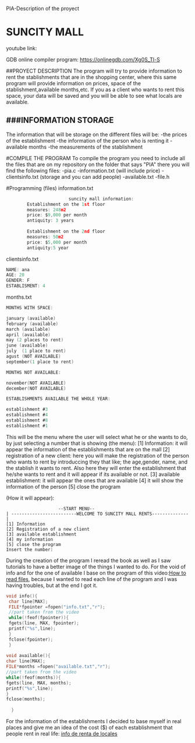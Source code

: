 PIA-Description of the proyect

# SUNCITY MALL 

youtube link: 

GDB online compiler program: https://onlinegdb.com/Xg0S_Tl-S

##PROYECT DESCRIPTION 
The program will try to provide information to rent the stablishments that are in the shopping center, where this same program will provide information on prices, space of the stablishment,available months,etc.
If you as a client who wants to rent this space, your data will be saved and you will be able to see what locals are available.


###INFORMATION STORAGE                
----
The information that will be storage on the different files will be:
-the prices of the establishment 
-the information of the person who is renting it 
-available months 
-the measurements of the stablishment 

#COMPILE THE PROGRAM 
To compile the program you need to include all the files that are on my repository on the folder that says "PIA" there you will find the following files:
-pia.c
-information.txt  (will include price)
-clientsinfo.txt  (storage and you can add people)
-available.txt
-file.h


#Programming (files)
information.txt
```c
					    suncity mall information: 
		Establishment on the 1st floor
		measures: 248m2
		price: $9,000 per month 
		antiquity: 3 years 
	
		Establishment on the 2nd floor
		measures: 50m2
		price: $5,000 per month
		antiquity:5 year
```

clientsinfo.txt
 ```c
NAME: ana
AGE: 20
GENDER: F
ESTABLISMENT: 4		
```

months.txt
```c
MONTHS WITH SPACE:

january (available)
february (available)
march (available)
april (available)
may (2 places to rent)
june (available)
july  (1 place to rent)
agust (NOT AVAILABLE)
september(1 place to rent)

MONTHS NOT AVAILABLE: 

november(NOT AVAILABLE)
december(NOT AVAILABLE)

ESTABLISHMENTS AVAILABLE THE WHOLE YEAR:

establishment #3
establishment #4
establishment #8
establishment #1


```
This will be the menu where the user will select what he or she wants to do, by just selecting a number that is showing (the menu):
 [1] Information: it will appear the information of the establishments that are on the mall
 [2] registration of a new client: here you will make the registration of the person who wants to rent by introduccing they that like; the age,gender, name, and the stablish it wants to rent. Also here they will enter the establishment that he/she wants to rent and it will appear if its available or not.
 [3] available establishment: it will appear the ones that are available
 [4] it will show the information of the person 
 [5] close the program
    
(How it will appear):

    				    --START MENU--
    | -------------------------WELCOME TO SUNCITY MALL RENTS--------------|
    [1] Information
    [2] Registration of a new client 
    [3] available establishment
    [4] my information
    [5] close the program
	Insert the number: 
During the creation of the program I reread the book as well as I saw tutorials to have a better image of the things I wanted to do.
For the void of info and for the one of available I base on the program of this video:[How to read files](https://www.youtube.com/watch?v=8nIilb2kiSU&ab_channel=thenewboston:// "references"), because I wanted to read each line of the program and I was having troubles, but at the end I got it.
```c
void info(){
 char line[MAX];
 FILE*fpointer =fopen("info.txt","r");
 //part taken from the video
 while(!feof(fpointer)){
 fgets(line, MAX, fpointer);
 printf("%s",line);
 }
 fclose(fpointer);
 }
  
void available(){
char line[MAX];
FILE*months =fopen("available.txt","r");
//part taken from the video
while(!feof(months)){
fgets(line, MAX, months);
printf("%s",line);
}
fclose(months);
  
  }
```

For the information of the establishments I decided to base myself in real places and give me an idea of the cost ($) of each establishment that people rent in real life: [info de renta de locales](https://inmuebles.mercadolibre.com.mx/locales-comerciales/renta-local-paseo-la-fe-san-nicolas-de-los-garzahttp:// "references")


